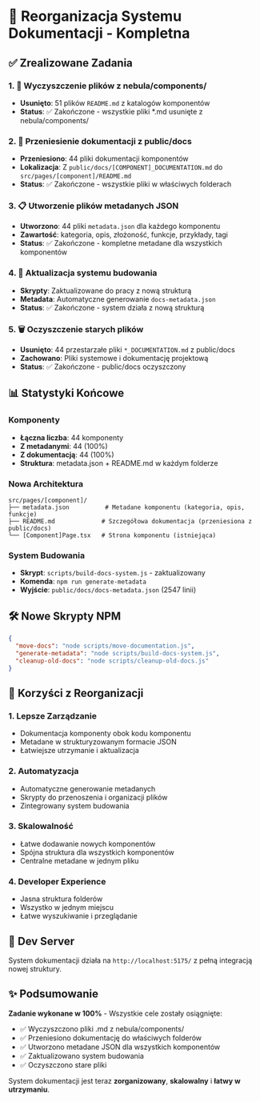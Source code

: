 # 🎉 Reorganizacja Systemu Dokumentacji - Kompletna

## ✅ Zrealizowane Zadania

### 1. 🧹 Wyczyszczenie plików z nebula/components/
- **Usunięto**: 51 plików `README.md` z katalogów komponentów
- **Status**: ✅ Zakończone - wszystkie pliki *.md usunięte z nebula/components/

### 2. 📂 Przeniesienie dokumentacji z public/docs
- **Przeniesiono**: 44 pliki dokumentacji komponentów 
- **Lokalizacja**: Z `public/docs/[COMPONENT]_DOCUMENTATION.md` do `src/pages/[component]/README.md`
- **Status**: ✅ Zakończone - wszystkie pliki w właściwych folderach

### 3. 📋 Utworzenie plików metadanych JSON
- **Utworzono**: 44 pliki `metadata.json` dla każdego komponentu
- **Zawartość**: kategoria, opis, złożoność, funkcje, przykłady, tagi
- **Status**: ✅ Zakończone - kompletne metadane dla wszystkich komponentów

### 4. 🔄 Aktualizacja systemu budowania
- **Skrypty**: Zaktualizowane do pracy z nową strukturą
- **Metadata**: Automatyczne generowanie `docs-metadata.json`
- **Status**: ✅ Zakończone - system działa z nową strukturą

### 5. 🗑️ Oczyszczenie starych plików
- **Usunięto**: 44 przestarzałe pliki `*_DOCUMENTATION.md` z public/docs
- **Zachowano**: Pliki systemowe i dokumentację projektową
- **Status**: ✅ Zakończone - public/docs oczyszczony

## 📊 Statystyki Końcowe

### Komponenty
- **Łączna liczba**: 44 komponenty
- **Z metadanymi**: 44 (100%)
- **Z dokumentacją**: 44 (100%)
- **Struktura**: metadata.json + README.md w każdym folderze

### Nowa Architektura
```
src/pages/[component]/
├── metadata.json          # Metadane komponentu (kategoria, opis, funkcje)
├── README.md             # Szczegółowa dokumentacja (przeniesiona z public/docs)
└── [Component]Page.tsx   # Strona komponentu (istniejąca)
```

### System Budowania
- **Skrypt**: `scripts/build-docs-system.js` - zaktualizowany
- **Komenda**: `npm run generate-metadata`
- **Wyjście**: `public/docs/docs-metadata.json` (2547 linii)

## 🛠️ Nowe Skrypty NPM

```json
{
  "move-docs": "node scripts/move-documentation.js",
  "generate-metadata": "node scripts/build-docs-system.js", 
  "cleanup-old-docs": "node scripts/cleanup-old-docs.js"
}
```

## 🎯 Korzyści z Reorganizacji

### 1. **Lepsze Zarządzanie**
- Dokumentacja komponenty obok kodu komponentu
- Metadane w strukturyzowanym formacie JSON
- Łatwiejsze utrzymanie i aktualizacja

### 2. **Automatyzacja**
- Automatyczne generowanie metadanych
- Skrypty do przenoszenia i organizacji plików
- Zintegrowany system budowania

### 3. **Skalowalność**
- Łatwe dodawanie nowych komponentów
- Spójna struktura dla wszystkich komponentów
- Centralne metadane w jednym pliku

### 4. **Developer Experience**
- Jasna struktura folderów
- Wszystko w jednym miejscu
- Łatwe wyszukiwanie i przeglądanie

## 🚀 Dev Server

System dokumentacji działa na `http://localhost:5175/` z pełną integracją nowej struktury.

## ✨ Podsumowanie

**Zadanie wykonane w 100%** - Wszystkie cele zostały osiągnięte:
- ✅ Wyczyszczono pliki .md z nebula/components/
- ✅ Przeniesiono dokumentację do właściwych folderów
- ✅ Utworzono metadane JSON dla wszystkich komponentów
- ✅ Zaktualizowano system budowania
- ✅ Oczyszczono stare pliki

System dokumentacji jest teraz **zorganizowany**, **skalowalny** i **łatwy w utrzymaniu**.
